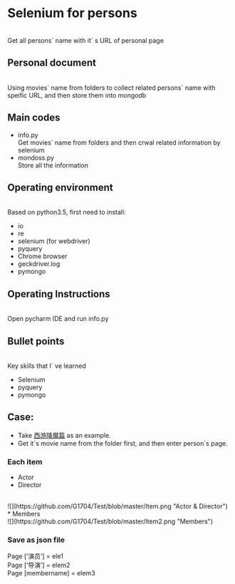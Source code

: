 # Selenium for persons
<br>Get all persons\` name with it\` s URL of personal page
## Personal document
<br>Using movies\` name from folders to collect related persons\` name with speific URL, and then store them into mongodb
<br>
## Main codes
* info.py <br>
Get movies` name from folders and then crwal related information by selenium
* mondoss.py
	<br>  Store all the information



## Operating environment
<br>Based on python3.5, first need to install:
* io
* re
* selenium (for webdriver)
* pyquery
* Chrome browser
* geckdriver.log
* pymongo

## Operating Instructions
<br>Open pycharm IDE and run info.py

## Bullet points
<br>Key skills that I` ve learned
* Selenium
* pyquery
* pymongo

## Case:
* Take [西游降魔篇](http://movie.mtime.com/208325/fullcredits.html) as an example.
* Get it\`s movie name from the folder first, and then enter person\`s page.

### Each item
* Actor
* Director
<br>
![](https://github.com/G1704/Test/blob/master/Item.png "Actor & Director")
* Members
<br>
![](https://github.com/G1704/Test/blob/master/Item2.png "Members")


### Save as json file
Page [‘演员’] = ele1
<br>Page [‘导演’] = elem2
<br>Page [membername] = elem3
